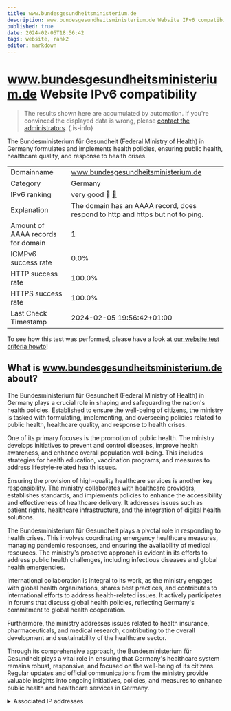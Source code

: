 ```yaml
---
title: www.bundesgesundheitsministerium.de
description: www.bundesgesundheitsministerium.de Website IPv6 compatibility
published: true
date: 2024-02-05T18:56:42
tags: website, rank2
editor: markdown
---
```


# www.bundesgesundheitsministerium.de Website IPv6 compatibility

> The results shown here are accumulated by automation. If you're convinced the displayed data is wrong, please [contact the administrators](/howto/chat). 
{.is-info}

The Bundesministerium für Gesundheit (Federal Ministry of Health) in Germany formulates and implements health policies, ensuring public health, healthcare quality, and response to health crises.


|   |   |
| - | - |
| Domainname | www.bundesgesundheitsministerium.de
| Category | Germany |
| IPv6 ranking | very good :2nd_place_medal: [🔗](/howto/ranking) |
| Explanation | The domain has an AAAA record, does respond to http and https but not to ping. |
| Amount of AAAA records for domain | 1 |
| ICMPv6 success rate | 0.0%|
| HTTP success rate | 100.0% |
| HTTPS success rate | 100.0% |
| Last Check Timestamp | 2024-02-05 19:56:42+01:00 |

To see how this test was performed, please have a look at [our website test criteria howto](/howto/testcriteria/website)!


## What is www.bundesgesundheitsministerium.de about?
The Bundesministerium für Gesundheit (Federal Ministry of Health) in Germany plays a crucial role in shaping and safeguarding the nation's health policies. Established to ensure the well-being of citizens, the ministry is tasked with formulating, implementing, and overseeing policies related to public health, healthcare quality, and response to health crises.

One of its primary focuses is the promotion of public health. The ministry develops initiatives to prevent and control diseases, improve health awareness, and enhance overall population well-being. This includes strategies for health education, vaccination programs, and measures to address lifestyle-related health issues.

Ensuring the provision of high-quality healthcare services is another key responsibility. The ministry collaborates with healthcare providers, establishes standards, and implements policies to enhance the accessibility and effectiveness of healthcare delivery. It addresses issues such as patient rights, healthcare infrastructure, and the integration of digital health solutions.

The Bundesministerium für Gesundheit plays a pivotal role in responding to health crises. This involves coordinating emergency healthcare measures, managing pandemic responses, and ensuring the availability of medical resources. The ministry's proactive approach is evident in its efforts to address public health challenges, including infectious diseases and global health emergencies.

International collaboration is integral to its work, as the ministry engages with global health organizations, shares best practices, and contributes to international efforts to address health-related issues. It actively participates in forums that discuss global health policies, reflecting Germany's commitment to global health cooperation.

Furthermore, the ministry addresses issues related to health insurance, pharmaceuticals, and medical research, contributing to the overall development and sustainability of the healthcare sector.

Through its comprehensive approach, the Bundesministerium für Gesundheit plays a vital role in ensuring that Germany's healthcare system remains robust, responsive, and focused on the well-being of its citizens. Regular updates and official communications from the ministry provide valuable insights into ongoing initiatives, policies, and measures to enhance public health and healthcare services in Germany.



<details>
<summary>Associated IP addresses</summary>

2a02:cb40:200::e6

</details>
